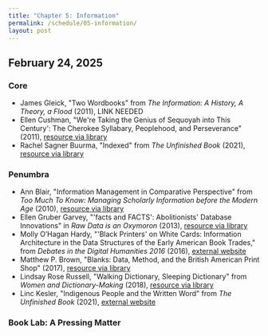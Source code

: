 ```yaml
---
title: "Chapter 5: Information"
permalink: /schedule/05-information/
layout: post
---
```


## February 24, 2025

### Core

+ James Gleick, "Two Wordbooks" from _The Information: A History, A Theory, a Flood_ (2011), LINK NEEDED
+ Ellen Cushman, "We're Taking the Genius of Sequoyah into This Century': The Cherokee Syllabary, Peoplehood, and Perseverance" (2011), [resource via library](https://muse-jhu-edu.proxy2.library.illinois.edu/article/434807)
+ Rachel Sagner Buurma, "Indexed" from _The Unfinished Book_ (2021), [resource via library](https://www-oxfordhandbooks-com.proxy2.library.illinois.edu/view/10.1093/oxfordhb/9780198830801.001.0001/oxfordhb-9780198830801-e-27)

### Penumbra

+ Ann Blair, "Information Management in Comparative Perspective" from _Too Much To Know: Managing Scholarly Information before the Modern Age_ (2010), [resource via library](https://www.jstor.org/stable/j.ctt1nptsm.7)
+ Ellen Gruber Garvey, "'facts and FACTS': Abolitionists' Database Innovations" in _Raw Data is an Oxymoron_ (2013), [resource via library](https://ieeexplore-ieee-org.proxy2.library.illinois.edu/book/6451327)
+ Molly O’Hagan Hardy, "'Black Printers' on White Cards: Information Architecture in the Data Structures of the Early American Book Trades," from _Debates in the Digital Humanities 2016_ (2016), [external website](http://dhdebates.gc.cuny.edu/debates/text/82)
+ Matthew P. Brown, "Blanks: Data, Method, and the British American Print Shop" (2017), [resource via library](https://muse-jhu-edu.proxy2.library.illinois.edu/article/659831)
+ Lindsay Rose Russell, "Walking Dictionary, Sleeping Dictionary" from _Women and Dictionary-Making_ (2018), [resource via library](https://www-cambridge-org.proxy2.library.illinois.edu/core/books/women-and-dictionarymaking/walking-dictionary-sleeping-dictionary/C2515D661CCCBA0A7D887CAE4EE7FB96?utm_campaign=shareaholic&utm_medium=copy_link&utm_source=bookmark)
+ Linc Kesler, "Indigenous People and the Written Word" from _The Unfinished Book_ (2021), [external website](https://www-oxfordhandbooks-com.proxy2.library.illinois.edu/view/10.1093/oxfordhb/9780198830801.001.0001/oxfordhb-9780198830801-e-33)


### Book Lab: A Pressing Matter